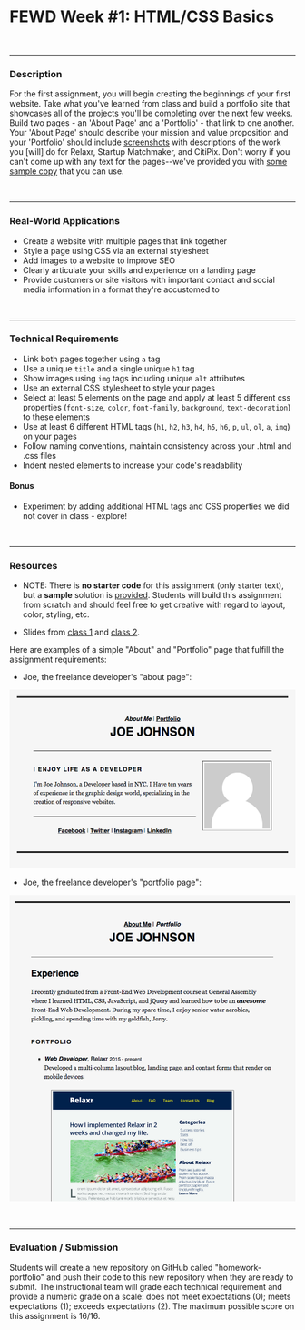 # FEWD Week #1: HTML/CSS Basics


<br>

---


### Description


For the first assignment, you will begin creating the beginnings of your first website. Take what you've learned from class and build a portfolio site that showcases all of the projects you'll be completing over the next few weeks. Build two pages - an 'About Page' and a 'Portfolio' - that link to one another. Your 'About Page' should describe your mission and value proposition and your 'Portfolio' should include [screenshots](starter_code/images) with descriptions of the work you [will] do for Relaxr, Startup Matchmaker, and CitiPix. Don't worry if you can't come up with any text for the pages--we've provided you with [some sample copy](starter_code/sample_copy.txt) that you can use.

<br>

---


### Real-World Applications


- Create a website with multiple pages that link together
- Style a page using CSS via an external stylesheet
- Add images to a website to improve SEO
- Clearly articulate your skills and experience on a landing page
- Provide customers or site visitors with important contact and social media information in a format they're accustomed to



<br>

---


### Technical Requirements

- Link both pages together using `a` tag
- Use a unique `title` and a single unique `h1` tag
- Show images using `img` tags including unique `alt` attributes
- Use an external CSS stylesheet to style your pages
- Select at least 5 elements on the page and apply at least 5 different css properties (`font-size`, `color`, `font-family`, `background`, `text-decoration`) to these elements
- Use at least 6 different HTML tags (`h1`, `h2`, `h3`, `h4`, `h5`, `h6`, `p`, `ul`, `ol`, `a`, `img`) on your pages
- Follow naming conventions, maintain consistency across your .html and .css files
- Indent nested elements to increase your code's readability

#### Bonus

- Experiment by adding additional HTML tags and CSS properties we did not cover in class - explore!


<br>

---

### Resources

- NOTE: There is **no starter code** for this assignment (only starter text), but a **sample** solution is [provided](solution).  Students will build this assignment from scratch and should feel free to get creative with regard to layout, color, styling, etc.

- Slides from [class 1](../01_html_basics/slides.md) and [class 2](../02_css_basics/slides.md).

Here are examples of a simple "About" and "Portfolio" page that fulfill the assignment requirements:

- Joe, the freelance developer's "about page":

![Joe's About](starter_code/images/about_me_deliverable.png)

- Joe, the freelance developer's "portfolio page":

![Joe's Portfolio](starter_code/images/portfolio_deliverable.png)


<br>

---

### Evaluation / Submission

Students will create a new repository on GitHub called "homework-portfolio" and push their code to this new repository when they are ready to submit. The instructional team will grade each technical requirement and provide a numeric grade on a scale: does not meet expectations (0); meets expectations (1); exceeds expectations (2).  The maximum possible score on this assignment is 16/16.

